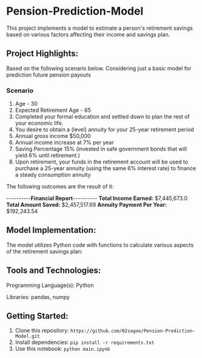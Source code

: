 # Pension-Prediction-Model

This project implements a model to estimate a person's retirement savings based on various factors affecting their income and savings plan.

## Project Highlights:

Based on the following scenario below. Considering just a basic model for prediction future pension payouts

### Scenario

1. Age - 30 
2. Expected Retirement Age - 65
3. Completed your formal education and settled down to plan the rest of your economic life.
4. You desire to obtain a (level) annuity for your 25-year retirement period
5. Annual gross income $50,000
6. Annual income increase at 7% per year
7. Saving Percentage 15% (invested in safe government bonds that will yield 6% until retirement.)
8. Upon retirement, your funds in the retirement account will be used to purchase a 25-year annuity (using the same 6% interest rate) to finance a steady consumption annuity

The following outcomes are the result of it:

----------<b>Financial Report</b>----------
<b>Total Income Earned:</b> $7,445,673.0
<b>Total Amount Saved:</b> $2,457,517.69
<b>Annuity Payment Per Year:</b> $192,243.54


## Model Implementation:

The model utilizes Python code with functions to calculate various aspects of the retirement savings plan:

## Tools and Technologies:

Programming Language(s): Python

Libraries: pandas, numpy

## Getting Started:

1. Clone this repository: `https://github.com/02sagoe/Pension-Prediction-Model.git`
2. Install dependencies: `pip install -r requirements.txt`
3. Use this notebook: `python main.ipynb`